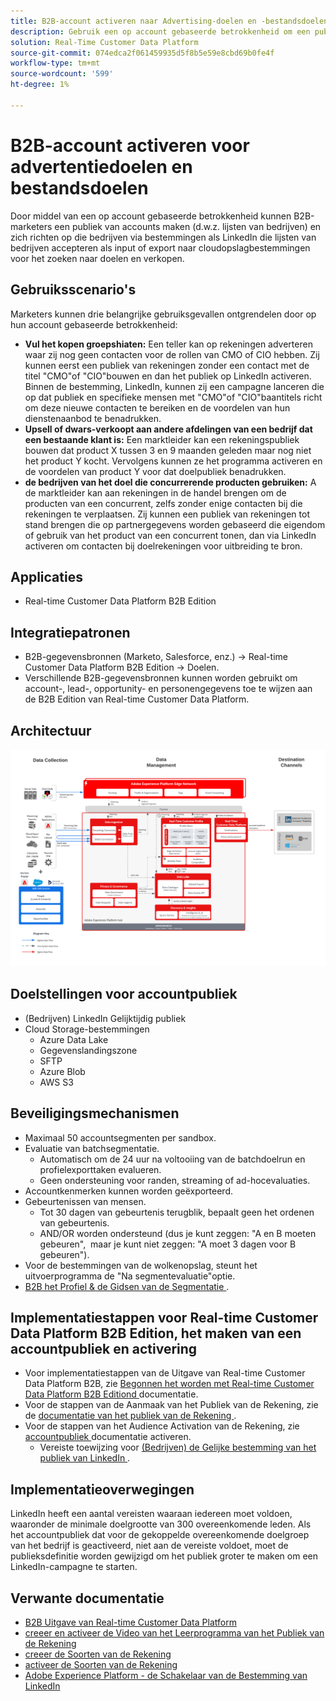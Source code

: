 ```yaml
---
title: B2B-account activeren naar Advertising-doelen en -bestandsdoelen
description: Gebruik een op account gebaseerde betrokkenheid om een publiek te maken en dit via doelen te richten.
solution: Real-Time Customer Data Platform
source-git-commit: 074edca2f061459935d5f8b5e59e8cbd69b0fe4f
workflow-type: tm+mt
source-wordcount: '599'
ht-degree: 1%

---
```


# B2B-account activeren voor advertentiedoelen en bestandsdoelen

Door middel van een op account gebaseerde betrokkenheid kunnen B2B-marketers een publiek van accounts maken (d.w.z. lijsten van bedrijven) en zich richten op die bedrijven via bestemmingen als LinkedIn die lijsten van bedrijven accepteren als input of export naar cloudopslagbestemmingen voor het zoeken naar doelen en verkopen.

## Gebruiksscenario&#39;s

Marketers kunnen drie belangrijke gebruiksgevallen ontgrendelen door op hun account gebaseerde betrokkenheid:

* **Vul het kopen groepshiaten:** Een teller kan op rekeningen adverteren waar zij nog geen contacten voor de rollen van CMO of CIO hebben. Zij kunnen eerst een publiek van rekeningen zonder een contact met de titel &quot;CMO&quot;of &quot;CIO&quot;bouwen en dan het publiek op LinkedIn activeren. Binnen de bestemming, LinkedIn, kunnen zij een campagne lanceren die op dat publiek en specifieke mensen met &quot;CMO&quot;of &quot;CIO&quot;baantitels richt om deze nieuwe contacten te bereiken en de voordelen van hun dienstenaanbod te benadrukken.
* **Upsell of dwars-verkoopt aan andere afdelingen van een bedrijf dat een bestaande klant is:** Een marktleider kan een rekeningspubliek bouwen dat product X tussen 3 en 9 maanden geleden maar nog niet het product Y kocht. Vervolgens kunnen ze het programma activeren en de voordelen van product Y voor dat doelpubliek benadrukken.
* **de bedrijven van het doel die concurrerende producten gebruiken:** A de marktleider kan aan rekeningen in de handel brengen om de producten van een concurrent, zelfs zonder enige contacten bij die rekeningen te verplaatsen. Zij kunnen een publiek van rekeningen tot stand brengen die op partnergegevens worden gebaseerd die eigendom of gebruik van het product van een concurrent tonen, dan via LinkedIn activeren om contacten bij doelrekeningen voor uitbreiding te bron.

## Applicaties

* Real-time Customer Data Platform B2B Edition

## Integratiepatronen

* B2B-gegevensbronnen (Marketo, Salesforce, enz.) -> Real-time Customer Data Platform B2B Edition -> Doelen.
* Verschillende B2B-gegevensbronnen kunnen worden gebruikt om account-, lead-, opportunity- en personengegevens toe te wijzen aan de B2B Edition van Real-time Customer Data Platform.

## Architectuur

![ architectuur van de Verwijzing voor de Vervaging van het Audience Activation van de Rekening B2B ](assets/b2b-blueprint-account-audience-activation.png)

## Doelstellingen voor accountpubliek

* (Bedrijven) LinkedIn Gelijktijdig publiek
* Cloud Storage-bestemmingen
   * Azure Data Lake
   * Gegevenslandingszone
   * SFTP
   * Azure Blob
   * AWS S3

## Beveiligingsmechanismen

* Maximaal 50 accountsegmenten per sandbox.
* Evaluatie van batchsegmentatie.
   * Automatisch om de 24 uur na voltooiing van de batchdoelrun en profielexporttaken evalueren.
   * Geen ondersteuning voor randen, streaming of ad-hocevaluaties.
* Accountkenmerken kunnen worden geëxporteerd.
* Gebeurtenissen van mensen.
   * Tot 30 dagen van gebeurtenis terugblik, bepaalt geen het ordenen van gebeurtenis.
   * AND/OR worden ondersteund (dus je kunt zeggen: &quot;A en B moeten gebeuren&quot;,  maar je kunt niet zeggen: &quot;A moet 3 dagen voor B gebeuren&quot;).
* Voor de bestemmingen van de wolkenopslag, steunt het uitvoerprogramma de &quot;Na segmentevaluatie&quot;optie.
* [ B2B het Profiel &amp; de Gidsen van de Segmentatie ](https://experienceleague.adobe.com/nl/docs/experience-platform/rtcdp/intro/rtcdpb2b-intro/b2b-guardrails).

## Implementatiestappen voor Real-time Customer Data Platform B2B Edition, het maken van een accountpubliek en activering

* Voor implementatiestappen van de Uitgave van Real-time Customer Data Platform B2B, zie [ Begonnen het worden met Real-time Customer Data Platform B2B Editiond ](https://experienceleague.adobe.com/nl/docs/experience-platform/rtcdp/intro/rtcdpb2b-intro/b2b-tutorial) documentatie.
* Voor de stappen van de Aanmaak van het Publiek van de Rekening, zie de [ documentatie van het publiek van de Rekening ](https://experienceleague.adobe.com/nl/docs/experience-platform/segmentation/ui/account-audiences).
* Voor de stappen van het Audience Activation van de Rekening, zie [ accountpubliek ](https://experienceleague.adobe.com/nl/docs/experience-platform/destinations/ui/activate/activate-account-audiences) documentatie activeren.
   * Vereiste toewijzing voor [ (Bedrijven) de Gelijke bestemming van het publiek van LinkedIn ](https://experienceleague.adobe.com/nl/docs/experience-platform/destinations/ui/activate/activate-account-audiences#required-mappings).

## Implementatieoverwegingen

LinkedIn heeft een aantal vereisten waaraan iedereen moet voldoen, waaronder de minimale doelgrootte van 300 overeenkomende leden. Als het accountpubliek dat voor de gekoppelde overeenkomende doelgroep van het bedrijf is geactiveerd, niet aan de vereiste voldoet, moet de publieksdefinitie worden gewijzigd om het publiek groter te maken om een LinkedIn-campagne te starten.

## Verwante documentatie

* [ B2B Uitgave van Real-time Customer Data Platform ](https://experienceleague.adobe.com/nl/docs/experience-platform/rtcdp/intro/rtcdpb2b-intro/b2b-overview)
* [ creeer en activeer de Video van het Leerprogramma van het Publiek van de Rekening ](https://experienceleague.adobe.com/nl/docs/platform-learn/tutorials/audiences/create-audiences-with-b2b-data)
* [ creeer de Soorten van de Rekening ](https://experienceleague.adobe.com/nl/docs/experience-platform/segmentation/ui/account-audiences)
* [ activeer de Soorten van de Rekening ](https://experienceleague.adobe.com/nl/docs/experience-platform/destinations/ui/activate/activate-account-audiences)
* [ Adobe Experience Platform - de Schakelaar van de Bestemming van LinkedIn ](https://experienceleague.adobe.com/nl/docs/experience-platform/destinations/catalog/social/linkedin)
